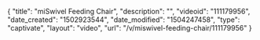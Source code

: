 {
    "title": "miSwivel Feeding Chair",
    "description": "",
    "videoid": "111179956",
    "date_created": "1502923544",
    "date_modified": "1504247458",
    "type": "captivate",
    "layout": "video",
    "url": "\/v\/miswivel-feeding-chair\/111179956"
}